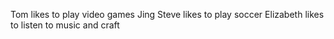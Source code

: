 Tom likes to play video games
Jing
Steve likes to play soccer
Elizabeth likes to listen to music and craft